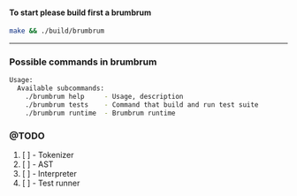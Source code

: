 #### To start please build first a brumbrum
```Bash
make && ./build/brumbrum
```
---

### Possible commands in brumbrum
```Bash
Usage:
  Available subcommands:
    ./brumbrum help     - Usage, description
    ./brumbrum tests    - Command that build and run test suite
    ./brumbrum runtime  - Brumbrum runtime
```

### @TODO
1. [ ] - Tokenizer
2. [ ] - AST
3. [ ] - Interpreter
4. [ ] - Test runner
